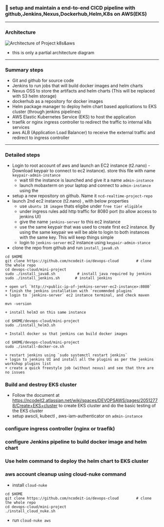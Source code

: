 ### :camel: setup and maintain a end-to-end CICD pipeline with github,Jenkins,Nexus,Dockerhub,Helm,K8s on AWS(EKS)
---
### Architecture 
![Architecture of Project k8s&aws](https://i.gyazo.com/6e66f96059ab7628491ae496bc595bf6.png)

* this is only a partial architecture diagram
---

### Summary steps
* Git and github for source code 
* Jenkins to run jobs that will build docker images and helm charts
* Nexus OSS to store the artifacts and helm charts (This will be replaced with S3 helm storage)
* dockerhub as a repository for docker images 
* Helm package manager to deploy helm chart based applications to EKS cluster (through jenkins pipelines)
* AWS Elastic Kubernetes Service (EKS) to host the application 
* traefik or nginx ingress controller to redirect the traffic to internal k8s services
* aws ALB (Application Load Balancer) to receive the external traffic and redirect to ingress controller

---
### Detailed steps 
* Login to root account of aws and launch an EC2 instance (t2.nano) - Download keypair to connect to ec2 instance). store this file with name `keypair-admin-instance`
    + wait till the instance is launched and give it a name  `admin-instance`
    + launch mobaxterm on your laptop and connect to `admin-instance` using the 
* setup a new repository on github. Name it `ncd-realtime-project-repo`
* launch 2nd ec2 instance (t2.nano) , with below properties
    + use `ubuntu 18 imagee` thats eligibe under `free tier eligible`
    + under ingress rules add http traffic for 8080 port (to allow access to jenkins UI)
    + give the name `jenkins-server` to this ec2 instance
    + use the same keypair that was used to create first ec2 instance.  By using the same keypair we will be able to login to both instances with the same key. This will keep things simple 
    + login to `jenkins-server` ec2 instance using `keypair-admin-stance`
* clone the repo from github and run `install_java8.sh` 
```
cd $HOME
git clone https://github.com/ncodeit-io/devops-cloud        # clone the whole repo
cd devops-cloud/mini-project
sudo ./install_java8.sh          # install java required by jenkins
sudo ./install_jenkins.sh       # install jenkins
```
    + open url `http://<public-ip-of-jenkins-server-ec2-instance>:8080`
    + finish the jenkins installation with `recommnded plugins`
    + login to `jenkins-server` ec2 instance terminal, and check maven
```
mvn -version
```
    + install helm3 on this same instance
```
cd $HOME/devops-cloud/mini-project
sudo ./install_helm3.sh
```
    + Install docker so that jenkins can build docker images
```
cd $HOME/devops-cloud/mini-project
sudo ./install-docker-ce.sh
```
    + restart jenkins using `sudo systemctl restart jenkins`
    + login to jenkins UI and install all the plugins as per the jenkins workshop plugins list
    + create a quick freestyle job (without nexus) and see that thre are no issues

### Build and destroy EKS cluster
* Follow the document at https://ncodeit2.atlassian.net/wiki/spaces/DEVOPSAWS/pages/20512778/Create+EKS+cluster to create EKS cluster and do the basic testing of the EKS cluster
* setup awscli, kubectl , aws-iam-authenticator on `admin-instance`


### configure ingress controller (nginx or traefik)

### configure Jenkins pipeline to build docker image and helm chart



### Use helm command to deploy the helm chart to EKS cluster

###


### aws account cleanup using cloud-nuke command 
* install `cloud-nuke`
```
cd $HOME
git clone https://github.com/ncodeit-io/devops-cloud        # clone the whole repo
cd devops-cloud/mini-project
./install_cloud_nuke.sh
```
* run `cloud-nuke aws`

